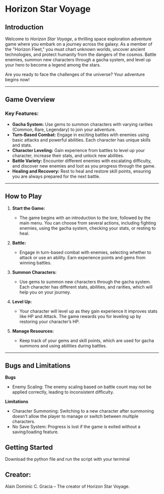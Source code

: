 # Horizon Star Voyage

## Introduction

Welcome to *Horizon Star Voyage*, a thrilling space exploration adventure game where you embark on a journey across the galaxy. As a member of the "Horizon Fleet," you must chart unknown worlds, uncover ancient technologies, and protect humanity from the dangers of the cosmos. Battle enemies, summon new characters through a gacha system, and level up your hero to become a legend among the stars.

Are you ready to face the challenges of the universe? Your adventure begins now!

---

## Game Overview

### Key Features:

- **Gacha System:** Use gems to summon characters with varying rarities (Common, Rare, Legendary) to join your adventure.
- **Turn-Based Combat:** Engage in exciting battles with enemies using basic attacks and powerful abilities. Each character has unique skills and stats.
- **Character Leveling:** Gain experience from battles to level up your character, increase their stats, and unlock new abilities.
- **Battle Variety:** Encounter different enemies with escalating difficulty, and discover new enemies and loot as you progress through the game.
- **Healing and Recovery:** Rest to heal and restore skill points, ensuring you are always prepared for the next battle.

---

## How to Play

1. **Start the Game:**
   - The game begins with an introduction to the lore, followed by the main menu. You can choose from several actions, including fighting enemies, using the gacha system, checking your stats, or resting to heal.

2. **Battle:**
   - Engage in turn-based combat with enemies, selecting whether to attack or use an ability. Earn experience points and gems from winning battles.

3. **Summon Characters:**
   - Use gems to summon new characters through the gacha system. Each character has different stats, abilities, and rarities, which will help you on your journey.

4. **Level Up:**
   - Your character will level up as they gain experience it improves stats like HP and Attack. The game rewards you for leveling up by restoring your character’s HP.

5. **Manage Resources:**
   - Keep track of your gems and skill points, which are used for gacha summons and using abilities during battles. 

---

## Bugs and Limitations
**Bugs**
- Enemy Scaling: The enemy scaling based on battle count may not be applied correctly, leading to inconsistent difficulty.

**Limitations**
- Character Summoning: Switching to a new character after summoning doesn't allow the player to manage or switch between multiple characters.
- No Save System: Progress is lost if the game is exited without a saving/loading feature.

## Getting Started
Download the python file and run the script with your terminal

## Creator:
Alain Dominic C. Gracia – The creator of Horizon Star Voyage.
